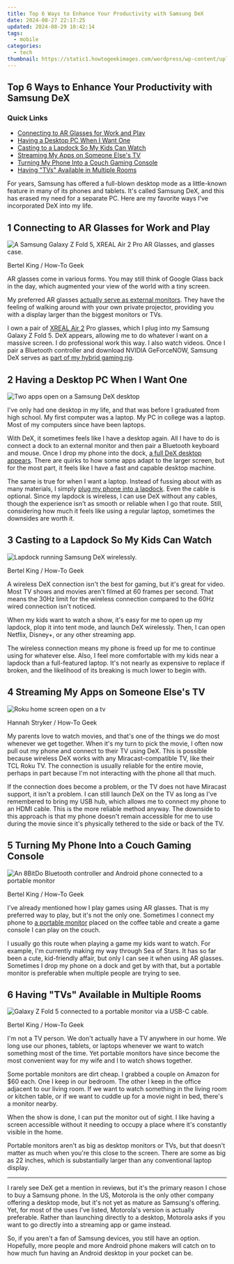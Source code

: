 ```yaml
---
title: Top 6 Ways to Enhance Your Productivity with Samsung DeX
date: 2024-08-27 22:17:25
updated: 2024-08-29 10:42:14
tags:
  - mobile
categories:
  - tech
thumbnail: https://static1.howtogeekimages.com/wordpress/wp-content/uploads/wm/2024/08/galaxy-z-fold-5-launching-samsung-dex-on-a-lapdock.jpg
---
```


## Top 6 Ways to Enhance Your Productivity with Samsung DeX

### Quick Links

* [Connecting to AR Glasses for Work and Play](https://extra-lessons.techidaily.com/fading-beats-an-fl-studio-approach/)
* [Having a Desktop PC When I Want One](https://visual-screen-recording.techidaily.com/updated-in-2024-ultimate-record-keeper-thorough-az-audits/)
* [Casting to a Lapdock So My Kids Can Watch](https://extra-lessons.techidaily.com/unveiling-the-secret-seeing-popular-youtube-reactions/)
* [Streaming My Apps on Someone Else's TV](https://tech-renaissance.techidaily.com/easy-steps-for-retrieving-saved-reels-in-the-instagram-app/)
* [Turning My Phone Into a Couch Gaming Console](https://change-location.techidaily.com/in-2024-what-pokemon-evolve-with-a-dawn-stone-for-vivo-s18e-drfone-by-drfone-virtual-android/)
* [Having "TVs" Available in Multiple Rooms](https://youtube-zero.techidaily.com/024-approved-discovering-artistic-expression-top-film-tips-on-youtube/)

 For years, Samsung has offered a full-blown desktop mode as a little-known feature in many of its phones and tablets. It's called Samsung DeX, and this has erased my need for a separate PC. Here are my favorite ways I've incorporated DeX into my life.

## 1  Connecting to AR Glasses for Work and Play 

![A Samsung Galaxy Z Fold 5, XREAL Air 2 Pro AR Glasses, and glasses case.](https://static1.howtogeekimages.com/wordpress/wp-content/uploads/wm/2024/05/1000061021.jpg) 

Bertel King / How-To Geek

 AR glasses come in various forms. You may still think of Google Glass back in the day, which augmented your view of the world with a tiny screen.

 My preferred AR glasses [actually serve as external monitors](https://youtube-docs.techidaily.com/approved-expert-insights-where-to-invest-in-youtube-creator-revenue/). They have the feeling of walking around with your own private projector, providing you with a display larger than the biggest monitors or TVs.

 I own a pair of [XREAL Air 2](https://facebook-video-recording.techidaily.com/new-in-2024-understanding-the-technicalities-of-fb-360-streaming/) Pro glasses, which I plug into my Samsung Galaxy Z Fold 5\. DeX appears, allowing me to do whatever I want on a massive screen. I do professional work this way. I also watch videos. Once I pair a Bluetooth controller and download NVIDIA GeForceNOW, Samsung DeX serves as [part of my hybrid gaming rig](https://unlock-android.techidaily.com/how-can-we-unlock-our-honor-x50iplus-phone-screen-by-drfone-android/).

## 2  Having a Desktop PC When I Want One 

![Two apps open on a Samsung DeX desktop](https://static1.howtogeekimages.com/wordpress/wp-content/uploads/2024/03/samsung-dex-gallery-auxio.jpg) 

 I've only had one desktop in my life, and that was before I graduated from high school. My first computer was a laptop. My PC in college was a laptop. Most of my computers since have been laptops.

 With DeX, it sometimes feels like I have a desktop again. All I have to do is connect a dock to an external monitor and then pair a Bluetooth keyboard and mouse. Once I drop my phone into the dock, [a full DeX desktop appears](https://youtube-sure.techidaily.com/into-the-world-of-chroma-keying-youtubes-guide-to-green-screens-for-2024/). There are quirks to how some apps adapt to the larger screen, but for the most part, it feels like I have a fast and capable desktop machine.

 The same is true for when I want a laptop. Instead of fussing about with as many materials, I simply [plug my phone into a lapdock](https://apple-account.techidaily.com/in-2024-how-to-reset-apple-id-and-apple-password-from-apple-iphone-15-plus-by-drfone-ios/). Even the cable is optional. Since my lapdock is wireless, I can use DeX without any cables, though the experience isn't as smooth or reliable when I go that route. Still, considering how much it feels like using a regular laptop, sometimes the downsides are worth it.

## 3  Casting to a Lapdock So My Kids Can Watch 

![Lapdock running Samsung DeX wirelessly.](https://static1.howtogeekimages.com/wordpress/wp-content/uploads/wm/2024/08/lapdock-running-samsung-dex-wirelessly.jpg) 

Bertel King / How-To Geek

 A wireless DeX connection isn't the best for gaming, but it's great for video. Most TV shows and movies aren't filmed at 60 frames per second. That means the 30Hz limit for the wireless connection compared to the 60Hz wired connection isn't noticed.

 When my kids want to watch a show, it's easy for me to open up my lapdock, plop it into tent mode, and launch DeX wirelessly. Then, I can open Netflix, Disney+, or any other streaming app.

 The wireless connection means my phone is freed up for me to continue using for whatever else. Also, I feel more comfortable with my kids near a lapdock than a full-featured laptop. It's not nearly as expensive to replace if broken, and the likelihood of its breaking is much lower to begin with.

## 4  Streaming My Apps on Someone Else's TV 

![Roku home screen open on a tv](https://static1.howtogeekimages.com/wordpress/wp-content/uploads/2024/08/52861810091_0f4880a5ed_o.jpg) 

Hannah Stryker / How-To Geek

 My parents love to watch movies, and that's one of the things we do most whenever we get together. When it's my turn to pick the movie, I often now pull out my phone and connect to their TV using DeX. This is possible because wireless DeX works with any Miracast-compatible TV, like their TCL Roku TV. The connection is usually reliable for the entire movie, perhaps in part because I'm not interacting with the phone all that much.

 If the connection does become a problem, or the TV does not have Miracast support, it isn't a problem. I can still launch DeX on the TV as long as I've remembered to bring my USB hub, which allows me to connect my phone to an HDMI cable. This is the more reliable method anyway. The downside to this approach is that my phone doesn't remain accessible for me to use during the movie since it's physically tethered to the side or back of the TV.

## 5  Turning My Phone Into a Couch Gaming Console 

![An 8BitDo Bluetooth controller and Android phone connected to a portable monitor](https://static1.howtogeekimages.com/wordpress/wp-content/uploads/2024/02/8bitdo-controller-android-portable-monitor.jpg) 

Bertel King / How-To Geek

 I've already mentioned how I play games using AR glasses. That is my preferred way to play, but it's not the only one. Sometimes I connect my phone to [a portable monitor](https://fake-location.techidaily.com/does-airplane-mode-turn-off-gps-location-on-realme-narzo-60-pro-5g-drfone-by-drfone-virtual-android/) placed on the coffee table and create a game console I can play on the couch.

 I usually go this route when playing a game my kids want to watch. For example, I'm currently making my way through Sea of Stars. It has so far been a cute, kid-friendly affair, but only I can see it when using AR glasses. Sometimes I drop my phone on a dock and get by with that, but a portable monitor is preferable when multiple people are trying to see.

## 6  Having "TVs" Available in Multiple Rooms 

![Galaxy Z Fold 5 connected to a portable monitor via a USB-C cable.](https://static1.howtogeekimages.com/wordpress/wp-content/uploads/wm/2024/08/1000045741.jpg) 

Bertel King / How-To Geek

 I'm not a TV person. We don't actually have a TV anywhere in our home. We long use our phones, tablets, or laptops whenever we want to watch something most of the time. Yet portable monitors have since become the most convenient way for my wife and I to watch shows together.

 Some portable monitors are dirt cheap. I grabbed a couple on Amazon for $60 each. One I keep in our bedroom. The other I keep in the office adjacent to our living room. If we want to watch something in the living room or kitchen table, or if we want to cuddle up for a movie night in bed, there's a monitor nearby.

 When the show is done, I can put the monitor out of sight. I like having a screen accessible without it needing to occupy a place where it's constantly visible in the home.

 Portable monitors aren't as big as desktop monitors or TVs, but that doesn't matter as much when you're this close to the screen. There are some as big as 22 inches, which is substantially larger than any conventional laptop display.

---

 I rarely see DeX get a mention in reviews, but it's the primary reason I chose to buy a Samsung phone. In the US, Motorola is the only other company offering a desktop mode, but it's not yet as mature as Samsung's offering. Yet, for most of the uses I've listed, Motorola's version is actually preferable. Rather than launching directly to a desktop, Motorola asks if you want to go directly into a streaming app or game instead.

 So, if you aren't a fan of Samsung devices, you still have an option. Hopefully, more people and more Android phone makers will catch on to how much fun having an Android desktop in your pocket can be.

<ins class="adsbygoogle"
     style="display:block"
     data-ad-format="autorelaxed"
     data-ad-client="ca-pub-7571918770474297"
     data-ad-slot="1223367746"></ins>



<ins class="adsbygoogle"
     style="display:block"
     data-ad-client="ca-pub-7571918770474297"
     data-ad-slot="8358498916"
     data-ad-format="auto"
     data-full-width-responsive="true"></ins>
